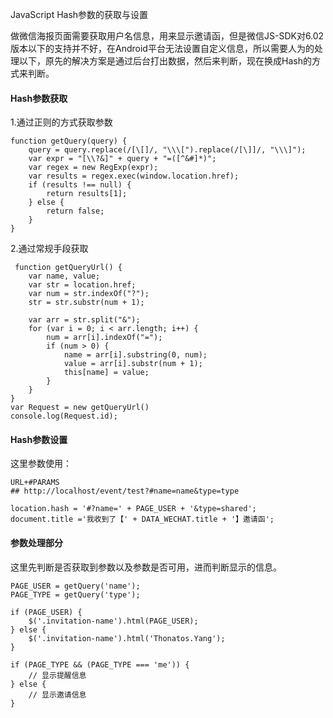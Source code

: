 JavaScript Hash参数的获取与设置

做微信海报页面需要获取用户名信息，用来显示邀请函，但是微信JS-SDK对6.02版本以下的支持并不好，在Android平台无法设置自定义信息，所以需要人为的处理以下，原先的解决方案是通过后台打出数据，然后来判断，现在换成Hash的方式来判断。

#### Hash参数获取

1.通过正则的方式获取参数

    function getQuery(query) {
        query = query.replace(/[\[]/, "\\\[").replace(/[\]]/, "\\\]");
        var expr = "[\\?&]" + query + "=([^&#]*)";
        var regex = new RegExp(expr);
        var results = regex.exec(window.location.href);
        if (results !== null) {
            return results[1];
        } else {
            return false;
        }
    }
 2.通过常规手段获取
 
     function getQueryUrl() {
        var name, value;
        var str = location.href;
        var num = str.indexOf("?");
        str = str.substr(num + 1);
    
        var arr = str.split("&");
        for (var i = 0; i < arr.length; i++) {
            num = arr[i].indexOf("=");
            if (num > 0) {
                name = arr[i].substring(0, num);
                value = arr[i].substr(num + 1);
                this[name] = value;
            }
        }
    }
    var Request = new getQueryUrl()
    console.log(Request.id);   
    
#### Hash参数设置

这里参数使用：

	URL+#PARAMS
	## http://localhost/event/test?#name=name&type=type
	
	location.hash = '#?name=' + PAGE_USER + '&type=shared';
	document.title ='我收到了【' + DATA_WECHAT.title + '】邀请函';
	
#### 参数处理部分

这里先判断是否获取到参数以及参数是否可用，进而判断显示的信息。

    PAGE_USER = getQuery('name');
    PAGE_TYPE = getQuery('type');

    if (PAGE_USER) {
        $('.invitation-name').html(PAGE_USER);
    } else {
        $('.invitation-name').html('Thonatos.Yang');
    }

    if (PAGE_TYPE && (PAGE_TYPE === 'me')) {
		// 显示提醒信息
    } else {
        // 显示邀请信息
    }
	